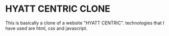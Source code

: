 # HYATT CENTRIC CLONE 

This is basically a clone of a website "HYATT CENTRIC".
technologies that I have used are html, css and javascript.
